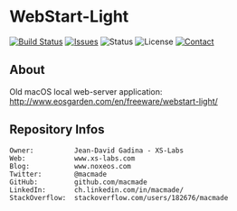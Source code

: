 WebStart-Light
========

[![Build Status](https://img.shields.io/travis/macmade/WebStart-Light.svg?branch=master&style=flat)](https://travis-ci.org/macmade/WebStart-Light)
[![Issues](http://img.shields.io/github/issues/macmade/WebStart-Light?style=flat)](https://github.com/macmade/WebStart-Light/issues)
![Status](https://img.shields.io/badge/status-inactive-lightgray.svg?style=flat)
![License](https://img.shields.io/badge/license-none-lightgray.svg?style=flat)
[![Contact](https://img.shields.io/badge/contact-@macmade-blue.svg?style=flat)](https://twitter.com/macmade)

About
-----

Old macOS local web-server application:  
http://www.eosgarden.com/en/freeware/webstart-light/

Repository Infos
----------------

    Owner:			Jean-David Gadina - XS-Labs
    Web:			www.xs-labs.com
    Blog:			www.noxeos.com
    Twitter:		@macmade
    GitHub:			github.com/macmade
    LinkedIn:		ch.linkedin.com/in/macmade/
    StackOverflow:	stackoverflow.com/users/182676/macmade
